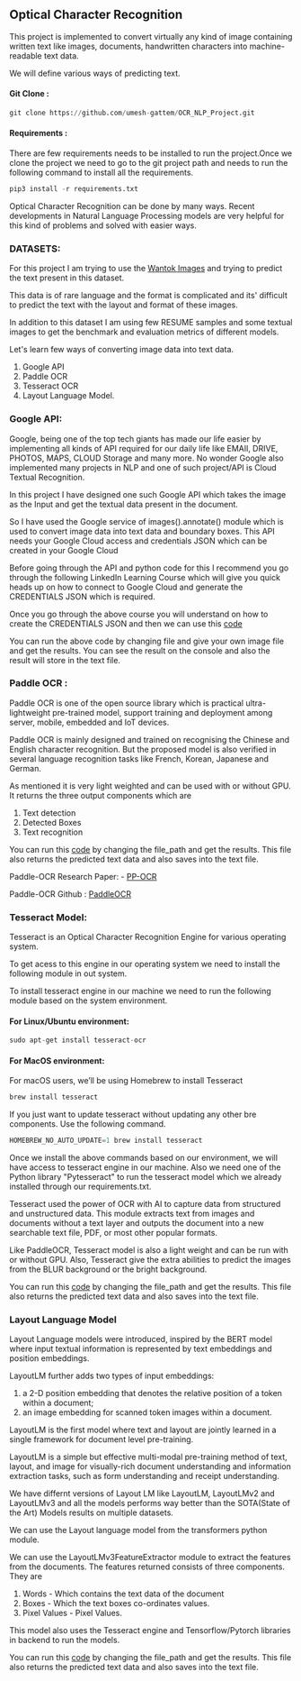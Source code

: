 ## Optical Character Recognition 

This project is implemented to convert virtually any kind of image containing written text like images, documents, handwritten characters into machine-readable text data.

We will define various ways of predicting text.

#### Git Clone : 

```python
git clone https://github.com/umesh-gattem/OCR_NLP_Project.git
```

#### Requirements : 

There are few requirements needs to be installed to run the project.Once we clone the project we need to go to the git project path and needs to run the following command to install all the requirements.

```python
pip3 install -r requirements.txt
```

Optical Character Recognition can be done by many ways. Recent developments in Natural Language Processing models are very helpful for this kind of problems and solved with easier ways.

### DATASETS:

For this project I am trying to use the [Wantok Images](https://wantokniuspepa.com/index.php/archives) and trying to predict the text present in this dataset.

This data is of rare language and the format is complicated and its' difficult to predict the text with the layout and format of these images.

In addition to this dataset I am using few RESUME samples and some textual images to get the benchmark and evaluation metrics of different models.

Let's learn few ways of converting image data into text data.

1. Google API
2. Paddle OCR
3. Tesseract OCR
4. Layout Language Model.


### Google API:

Google, being one of the top tech giants has made our life easier by implementing all kinds of API required for our daily life like EMAIl, DRIVE, PHOTOS, MAPS, CLOUD Storage and many more. No wonder Google also implemented many projects in NLP and one of such project/API is Cloud Textual Recognition.

In this project I have designed one such Google API which takes the image as the Input and get the textual data present in the document.

So I have used the Google service of images().annotate() module which is used to convert image data into text data and boundary boxes. 
This API needs your Google Cloud access and credentials JSON which can be created in your Google Cloud

Before going through the API and python code for this I recommend you go through the following LinkedIn Learning Course which will give you quick heads up on how to connect to Google Cloud and generate the CREDENTIALS JSON which is required.

Once you go through the above course you will understand on how to create the CREDENTIALS JSON and then we can use this [code](https://github.com/umesh-gattem/OCR_NLP_Project/blob/master/GoogleAPI/google_cloud_text_recognition.py)

You can run the above code by changing file and give your own image file and get the results. You can see the result on the console and also the result will store in the text file.

### Paddle OCR : 

Paddle OCR is one of the open source library which is practical ultra-lightweight pre-trained model, support training and deployment among server, mobile, embedded and IoT devices.

Paddle OCR is mainly designed and trained on recognising the Chinese and English character recognition. But the proposed model is also verified in several language recognition tasks like French, Korean, Japanese and German.

As mentioned it is very light weighted and can be used with or without GPU. It returns the three output components which are 

1. Text detection
2. Detected Boxes 
3. Text recognition

You can run this [code](https://github.com/umesh-gattem/OCR_NLP_Project/blob/master/paddle_ocr/paddle_ocr.py) by changing the file_path and get the results. This file also returns the predicted text data and also saves into the text file.

Paddle-OCR Research Paper: - [PP-OCR](https://arxiv.org/abs/2009.09941)

Paddle-OCR Github : [PaddleOCR](https://github.com/PaddlePaddle/PaddleOCR)

### Tesseract Model:

Tesseract is an Optical Character Recognition Engine for various operating system.

To get acess to this engine in our operating system we need to install the following module in out system.

To install tesseract engine in our machine we need to run the following module based on the system environment.

#### For Linux/Ubuntu environment:

```python
sudo apt-get install tesseract-ocr
```

#### For MacOS environment:

For macOS users, we’ll be using Homebrew to install Tesseract
```python
brew install tesseract
```
If you just want to update tesseract without updating any other bre components. Use the following command.

```python
HOMEBREW_NO_AUTO_UPDATE=1 brew install tesseract
```

Once we install the above commands based on our environment, we will have access to tesseract engine in our machine. Also we need one of the Python library "Pytesseract" to run the tesseract model which we already installed through our requirements.txt.

Tesseract used the power of OCR with AI to capture data from structured and unstructured data. This module extracts text from images and documents without a text layer and outputs the document into a new searchable text file, PDF, or most other popular formats.

Like PaddleOCR, Tesseract model is also a light weight and can be run with or without GPU. Also, Tesseract give the extra abilities to predict the images from the BLUR background or the bright background.

You can run this [code](https://github.com/umesh-gattem/OCR_NLP_Project/blob/master/teserract_model/teserract_ocr.py) by changing the file_path and get the results. This file also returns the predicted text data and also saves into the text file.

### Layout Language Model

Layout Language models were introduced, inspired by the BERT model where input textual information is represented by text embeddings and position embeddings. 

LayoutLM further adds two types of input embeddings: 
1. a 2-D position embedding that denotes the relative position of a token within a document; 
2. an image embedding for scanned token images within a document. 

LayoutLM is the first model where text and layout are jointly learned in a single framework for document level pre-training. 

LayoutLM is a simple but effective multi-modal pre-training method of text, layout, and image for visually-rich document understanding and information extraction tasks, such as form understanding and receipt understanding. 

We have differnt versions of Layout LM like LayoutLM, LayoutLMv2 and LayoutLMv3 and all the models performs way better than the SOTA(State of the Art) Models results on multiple datasets. 

We can use the Layout language model from the transformers python module.

We can use the LayoutLMv3FeatureExtractor module to extract the features from the documents.
The features returned consists of three components. They are 

1. Words - Which contains the text data of the document
2. Boxes - Which the text boxes co-ordinates values.
3. Pixel Values - Pixel Values.

This model also uses the Tesseract engine and Tensorflow/Pytorch libraries in backend to run the models. 

You can run this [code](https://github.com/umesh-gattem/OCR_NLP_Project/blob/master/layout_lm_ocr/layout_lm_ocr.py) by changing the file_path and get the results. This file also returns the predicted text data and also saves into the text file.








